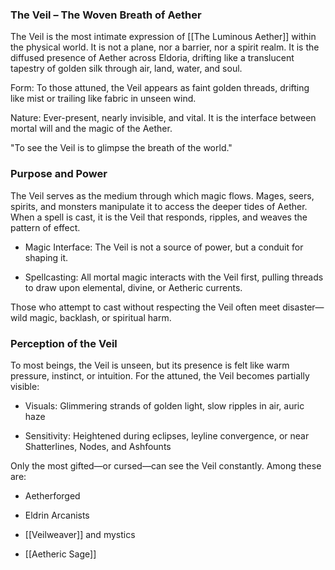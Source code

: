 ### The Veil – The Woven Breath of Aether

The Veil is the most intimate expression of [[The Luminous Aether]] within the physical world. It is not a plane, nor a barrier, nor a spirit realm. It is the diffused presence of Aether across Eldoria, drifting like a translucent tapestry of golden silk through air, land, water, and soul.

Form: To those attuned, the Veil appears as faint golden threads, drifting like mist or trailing like fabric in unseen wind.
    
Nature: Ever-present, nearly invisible, and vital. It is the interface between mortal will and the magic of the Aether.
    

"To see the Veil is to glimpse the breath of the world."

### Purpose and Power

The Veil serves as the medium through which magic flows. Mages, seers, spirits, and monsters manipulate it to access the deeper tides of Aether. When a spell is cast, it is the Veil that responds, ripples, and weaves the pattern of effect.

- Magic Interface: The Veil is not a source of power, but a conduit for shaping it.
    
- Spellcasting: All mortal magic interacts with the Veil first, pulling threads to draw upon elemental, divine, or Aetheric currents.
    

Those who attempt to cast without respecting the Veil often meet disaster—wild magic, backlash, or spiritual harm.

### Perception of the Veil

To most beings, the Veil is unseen, but its presence is felt like warm pressure, instinct, or intuition. For the attuned, the Veil becomes partially visible:

- Visuals: Glimmering strands of golden light, slow ripples in air, auric haze
    
- Sensitivity: Heightened during eclipses, leyline convergence, or near Shatterlines, Nodes, and Ashfounts
    

Only the most gifted—or cursed—can see the Veil constantly. Among these are:

- Aetherforged
    
- Eldrin Arcanists
    
- [[Veilweaver]] and mystics
    
- [[Aetheric Sage]]
    
